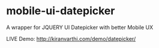 mobile-ui-datepicker
====================

A wrapper for JQUERY UI Datepicker with better Mobile UX

LIVE Demo: http://kiranvarthi.com/demo/datepicker/


